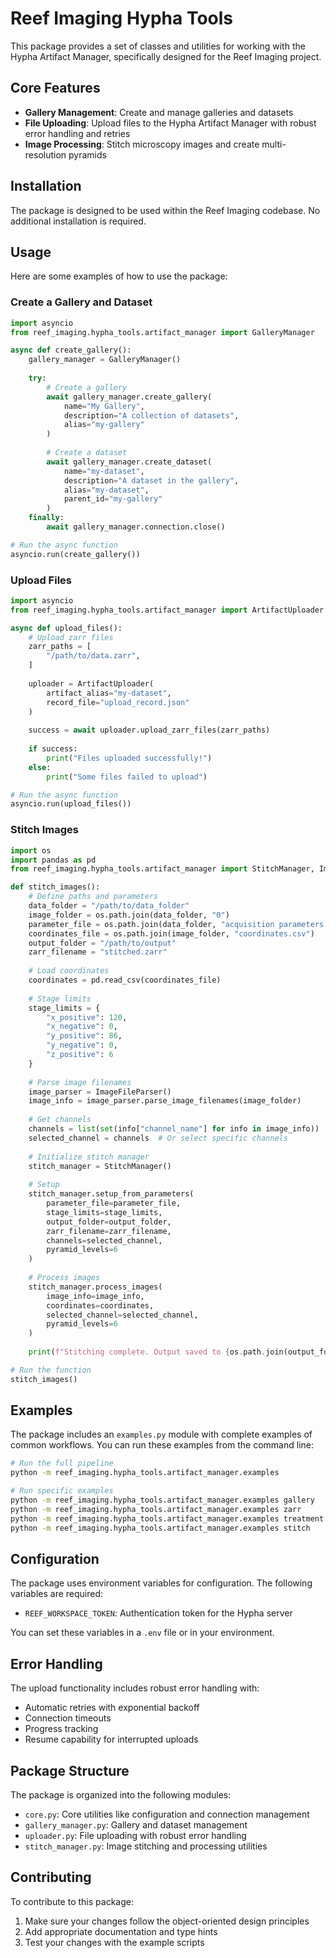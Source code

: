 # Reef Imaging Hypha Tools

This package provides a set of classes and utilities for working with the Hypha Artifact Manager, specifically designed for the Reef Imaging project.

## Core Features

- **Gallery Management**: Create and manage galleries and datasets
- **File Uploading**: Upload files to the Hypha Artifact Manager with robust error handling and retries
- **Image Processing**: Stitch microscopy images and create multi-resolution pyramids

## Installation

The package is designed to be used within the Reef Imaging codebase. No additional installation is required.

## Usage

Here are some examples of how to use the package:

### Create a Gallery and Dataset

```python
import asyncio
from reef_imaging.hypha_tools.artifact_manager import GalleryManager

async def create_gallery():
    gallery_manager = GalleryManager()
    
    try:
        # Create a gallery
        await gallery_manager.create_gallery(
            name="My Gallery",
            description="A collection of datasets",
            alias="my-gallery"
        )
        
        # Create a dataset
        await gallery_manager.create_dataset(
            name="my-dataset",
            description="A dataset in the gallery",
            alias="my-dataset",
            parent_id="my-gallery"
        )
    finally:
        await gallery_manager.connection.close()

# Run the async function
asyncio.run(create_gallery())
```

### Upload Files

```python
import asyncio
from reef_imaging.hypha_tools.artifact_manager import ArtifactUploader

async def upload_files():
    # Upload zarr files
    zarr_paths = [
        "/path/to/data.zarr",
    ]
    
    uploader = ArtifactUploader(
        artifact_alias="my-dataset",
        record_file="upload_record.json"
    )
    
    success = await uploader.upload_zarr_files(zarr_paths)
    
    if success:
        print("Files uploaded successfully!")
    else:
        print("Some files failed to upload")

# Run the async function
asyncio.run(upload_files())
```

### Stitch Images

```python
import os
import pandas as pd
from reef_imaging.hypha_tools.artifact_manager import StitchManager, ImageFileParser

def stitch_images():
    # Define paths and parameters
    data_folder = "/path/to/data_folder"
    image_folder = os.path.join(data_folder, "0")
    parameter_file = os.path.join(data_folder, "acquisition parameters.json")
    coordinates_file = os.path.join(image_folder, "coordinates.csv")
    output_folder = "/path/to/output"
    zarr_filename = "stitched.zarr"
    
    # Load coordinates
    coordinates = pd.read_csv(coordinates_file)
    
    # Stage limits
    stage_limits = {
        "x_positive": 120,
        "x_negative": 0,
        "y_positive": 86,
        "y_negative": 0,
        "z_positive": 6
    }
    
    # Parse image filenames
    image_parser = ImageFileParser()
    image_info = image_parser.parse_image_filenames(image_folder)
    
    # Get channels
    channels = list(set(info["channel_name"] for info in image_info))
    selected_channel = channels  # Or select specific channels
    
    # Initialize stitch manager
    stitch_manager = StitchManager()
    
    # Setup
    stitch_manager.setup_from_parameters(
        parameter_file=parameter_file,
        stage_limits=stage_limits,
        output_folder=output_folder,
        zarr_filename=zarr_filename,
        channels=selected_channel,
        pyramid_levels=6
    )
    
    # Process images
    stitch_manager.process_images(
        image_info=image_info,
        coordinates=coordinates,
        selected_channel=selected_channel,
        pyramid_levels=6
    )
    
    print(f"Stitching complete. Output saved to {os.path.join(output_folder, zarr_filename)}")

# Run the function
stitch_images()
```

## Examples

The package includes an `examples.py` module with complete examples of common workflows. You can run these examples from the command line:

```bash
# Run the full pipeline
python -m reef_imaging.hypha_tools.artifact_manager.examples

# Run specific examples
python -m reef_imaging.hypha_tools.artifact_manager.examples gallery
python -m reef_imaging.hypha_tools.artifact_manager.examples zarr
python -m reef_imaging.hypha_tools.artifact_manager.examples treatment
python -m reef_imaging.hypha_tools.artifact_manager.examples stitch
```

## Configuration

The package uses environment variables for configuration. The following variables are required:

- `REEF_WORKSPACE_TOKEN`: Authentication token for the Hypha server

You can set these variables in a `.env` file or in your environment.

## Error Handling

The upload functionality includes robust error handling with:

- Automatic retries with exponential backoff
- Connection timeouts
- Progress tracking
- Resume capability for interrupted uploads

## Package Structure

The package is organized into the following modules:

- `core.py`: Core utilities like configuration and connection management
- `gallery_manager.py`: Gallery and dataset management
- `uploader.py`: File uploading with robust error handling
- `stitch_manager.py`: Image stitching and processing utilities

## Contributing

To contribute to this package:

1. Make sure your changes follow the object-oriented design principles
2. Add appropriate documentation and type hints
3. Test your changes with the example scripts 